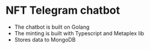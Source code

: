 
# NFT Telegram chatbot

- The chatbot is built on Golang
- The minting is built with Typescript and Metaplex lib
- Stores data to MongoDB
